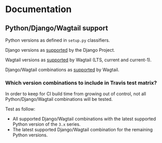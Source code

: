 # Documentation

## Python/Django/Wagtail support

Python versions as defined in `setup.py` classifiers.

Django versions as [supported](https://www.djangoproject.com/download/#supported-versions) by the Django Project.

Wagtail versions as [supported](http://docs.wagtail.io/en/latest/releases/upgrading.html) by Wagtail (LTS, current and current-1).

Django/Wagtail combinations as [supported](http://docs.wagtail.io/en/latest/releases/upgrading.html#compatible-django-python-versions) by Wagtail.

### Which version combinations to include in Travis test matrix?

In order to keep for CI build time from growing out of control, not all Python/Django/Wagtail combinations will be tested.

Test as follow:
- All supported Django/Wagtail combinations with the latest supported Python version of the `3.x` series.
- The latest supported Django/Wagtail combination for the remaining Python versions.
